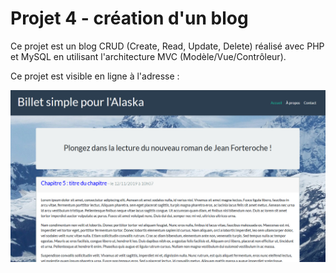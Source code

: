 # Projet 4 - création d'un blog

Ce projet est un blog CRUD (Create, Read, Update, Delete) réalisé avec PHP et MySQL en utilisant l'architecture MVC (Modèle/Vue/Contrôleur).

Ce projet est visible en ligne à l'adresse : 

![preview/](preview/home.png)



